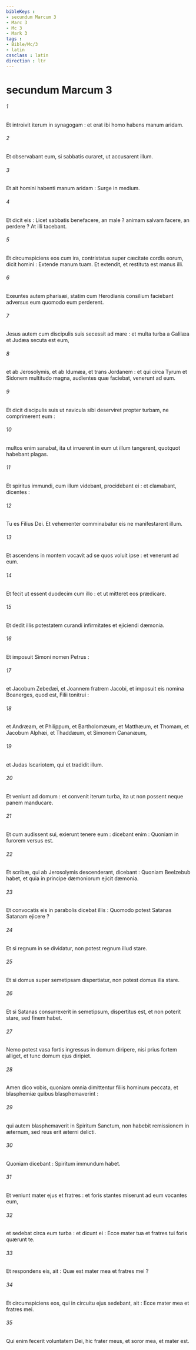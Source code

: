 ```yaml
---
bibleKeys : 
- secundum Marcum 3
- Marc 3
- Mc 3
- Mark 3
tags : 
- Bible/Mc/3
- latin
cssclass : latin
direction : ltr
---
```


# secundum Marcum 3

###### 1
Et introivit iterum in synagogam : et erat ibi homo habens manum aridam.
###### 2
Et observabant eum, si sabbatis curaret, ut accusarent illum.
###### 3
Et ait homini habenti manum aridam : Surge in medium.
###### 4
Et dicit eis : Licet sabbatis benefacere, an male ? animam salvam facere, an perdere ? At illi tacebant.
###### 5
Et circumspiciens eos cum ira, contristatus super cæcitate cordis eorum, dicit homini : Extende manum tuam. Et extendit, et restituta est manus illi.
###### 6
Exeuntes autem pharisæi, statim cum Herodianis consilium faciebant adversus eum quomodo eum perderent.
###### 7
Jesus autem cum discipulis suis secessit ad mare : et multa turba a Galilæa et Judæa secuta est eum,
###### 8
et ab Jerosolymis, et ab Idumæa, et trans Jordanem : et qui circa Tyrum et Sidonem multitudo magna, audientes quæ faciebat, venerunt ad eum.
###### 9
Et dicit discipulis suis ut navicula sibi deserviret propter turbam, ne comprimerent eum :
###### 10
multos enim sanabat, ita ut irruerent in eum ut illum tangerent, quotquot habebant plagas.
###### 11
Et spiritus immundi, cum illum videbant, procidebant ei : et clamabant, dicentes :
###### 12
Tu es Filius Dei. Et vehementer comminabatur eis ne manifestarent illum.
###### 13
Et ascendens in montem vocavit ad se quos voluit ipse : et venerunt ad eum.
###### 14
Et fecit ut essent duodecim cum illo : et ut mitteret eos prædicare.
###### 15
Et dedit illis potestatem curandi infirmitates et ejiciendi dæmonia.
###### 16
Et imposuit Simoni nomen Petrus :
###### 17
et Jacobum Zebedæi, et Joannem fratrem Jacobi, et imposuit eis nomina Boanerges, quod est, Filii tonitrui :
###### 18
et Andræam, et Philippum, et Bartholomæum, et Matthæum, et Thomam, et Jacobum Alphæi, et Thaddæum, et Simonem Cananæum,
###### 19
et Judas Iscariotem, qui et tradidit illum.
###### 20
Et veniunt ad domum : et convenit iterum turba, ita ut non possent neque panem manducare.
###### 21
Et cum audissent sui, exierunt tenere eum : dicebant enim : Quoniam in furorem versus est.
###### 22
Et scribæ, qui ab Jerosolymis descenderant, dicebant : Quoniam Beelzebub habet, et quia in principe dæmoniorum ejicit dæmonia.
###### 23
Et convocatis eis in parabolis dicebat illis : Quomodo potest Satanas Satanam ejicere ?
###### 24
Et si regnum in se dividatur, non potest regnum illud stare.
###### 25
Et si domus super semetipsam dispertiatur, non potest domus illa stare.
###### 26
Et si Satanas consurrexerit in semetipsum, dispertitus est, et non poterit stare, sed finem habet.
###### 27
Nemo potest vasa fortis ingressus in domum diripere, nisi prius fortem alliget, et tunc domum ejus diripiet.
###### 28
Amen dico vobis, quoniam omnia dimittentur filiis hominum peccata, et blasphemiæ quibus blasphemaverint :
###### 29
qui autem blasphemaverit in Spiritum Sanctum, non habebit remissionem in æternum, sed reus erit æterni delicti.
###### 30
Quoniam dicebant : Spiritum immundum habet.
###### 31
Et veniunt mater ejus et fratres : et foris stantes miserunt ad eum vocantes eum,
###### 32
et sedebat circa eum turba : et dicunt ei : Ecce mater tua et fratres tui foris quærunt te.
###### 33
Et respondens eis, ait : Quæ est mater mea et fratres mei ?
###### 34
Et circumspiciens eos, qui in circuitu ejus sedebant, ait : Ecce mater mea et fratres mei.
###### 35
Qui enim fecerit voluntatem Dei, hic frater meus, et soror mea, et mater est.
